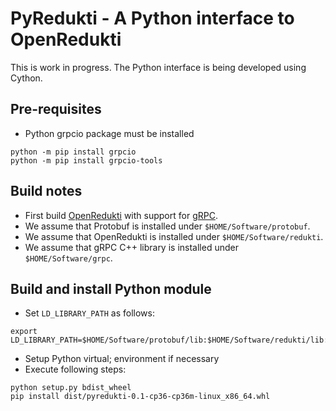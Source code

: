 # PyRedukti - A Python interface to OpenRedukti

This is work in progress.
The Python interface is being developed using Cython.

## Pre-requisites

* Python grpcio package must be installed

```
python -m pip install grpcio
python -m pip install grpcio-tools
```

## Build notes

* First build [OpenRedukti](https://github.com/redukti/OpenRedukti/blob/master/docs/openredukti-building.rst) with support for [gRPC](https://grpc.io/).
* We assume that Protobuf is installed under `$HOME/Software/protobuf`.
* We assume that OpenRedukti is installed under `$HOME/Software/redukti`.
* We assume that gRPC C++ library is installed under `$HOME/Software/grpc`.

## Build and install Python module

* Set `LD_LIBRARY_PATH` as follows:

```
export LD_LIBRARY_PATH=$HOME/Software/protobuf/lib:$HOME/Software/redukti/lib:$HOME/Software/grpc/lib:$LD_LIBRARY_PATH
```

* Setup Python virtual; environment if necessary
* Execute following steps:

```
python setup.py bdist_wheel
pip install dist/pyredukti-0.1-cp36-cp36m-linux_x86_64.whl
```


